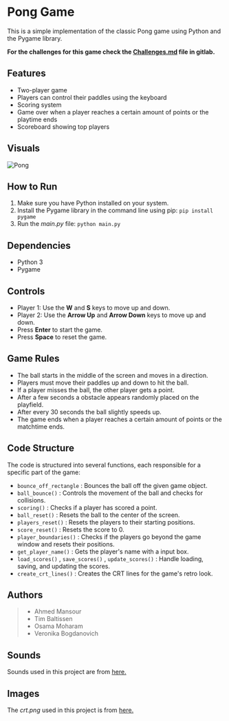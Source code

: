 # **Pong Game**

This is a simple implementation of the classic Pong game using Python and the Pygame library.

**For the challenges for this game check the [Challenges.md](Challenges.md) file in gitlab.**


## Features

- Two-player game
- Players can control their paddles using the keyboard
- Scoring system
- Game over when a player reaches a certain amount of points or the playtime ends
- Scoreboard showing top players

## Visuals
![Pong](/graphics/pong.png)

## How to Run

1. Make sure you have Python installed on your system.
2. Install the Pygame library in the command line using pip: `pip install pygame`
3. Run the *main.py* file: `python main.py`

## Dependencies
- Python 3
- Pygame

## Controls

- Player 1: Use the **W** and **S** keys to move up and down.
- Player 2: Use the **Arrow Up** and **Arrow Down** keys to move up and down.
- Press **Enter** to start the game.
- Press **Space** to reset the game.

## Game Rules

- The ball starts in the middle of the screen and moves in a direction.
- Players must move their paddles up and down to hit the ball.
- If a player misses the ball, the other player gets a point.
- After a few seconds a obstacle appears randomly placed on the playfield.
- After every 30 seconds the ball slightly speeds up.
- The game ends when a player reaches a certain amount of points or the matchtime ends.

## Code Structure
The code is structured into several functions, each responsible for a specific part of the game:

- `bounce_off_rectangle` : Bounces the ball off the given game object.
- `ball_bounce()` : Controls the movement of the ball and checks for collisions.
- `scoring()` : Checks if a player has scored a point.
- `ball_reset()` : Resets the ball to the center of the screen.
- `players_reset()` : Resets the players to their starting positions.
- `score_reset()` : Resets the score to 0.
- `player_boundaries()` : Checks if the players go beyond the game window and resets their positions.
- `get_player_name()` : Gets the player's name with a input box.
- `load_scores()` , `save_scores()` , `update_scores()` : Handle loading, saving, and updating the scores.
- `create_crt_lines()` : Creates the CRT lines for the game's retro look.

## Authors
>- Ahmed Mansour
>- Tim Baltissen
>- Osama Moharam
>- Veronika Bogdanovich

## Sounds
Sounds used in this project are from [here.](https://opengameart.org/)

## Images
The *crt.png* used in this project is from [here.](https://github.com/clear-code-projects/Space-invaders/tree/main/graphics)